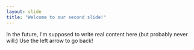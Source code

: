 ```yaml
---
layout: slide
title: "Welcome to our second slide!"
---
```

In the future, I'm supposed to write real content here (but probably never will:)
Use the left arrow to go back!
